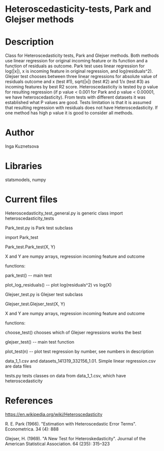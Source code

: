 # Heteroscedasticity-tests, Park and Glejser methods

# Description
 Class for Heteroscedasticity tests, Park and Glejser methods.  Both methods use linear regression for original incoming feature or its function and a function of residuals as outcome. Park test uses linear regression for log(|x|), x is incoming feature in original regression, and log(residuals^2).
 Glejser test chooses between three linear regressions for absolute value of residuals outcome and x (test #1), sqrt(|x|) (test #2) and 1/x (test #3) as incoming features by best R2 score.
 Heteroscedasticity is tested by p value for resulting regression (if p value < 0.001 for Park and p value < 0.00001, we have heteroscedasticity). From tests with different datasets it was established what P values are good. Tests limitation is that it is assumed that resulting regression with residuals does not have Heteroscedasticity. If one method has high p value it is good to consider all methods.
 
 
 # Author
 Inga Kuznetsova
 
 # Libraries
 statsmodels, numpy
 
 # Current files
 Heteroscedasticity_test_general.py is generic class
 import heteroscedasticity_tests 
 
 Park_test.py is Park test subclass
 
 import Park_test
 
 Park_test.Park_test(X, Y)
 
 X and Y are numpy arrays, regression incoming feature and outcome
 
 functions:
 
 park_test()  -- main test
 
 plot_log_residuals() -- plot log(residuals^2) vs log(X)
 
 Glejser_test.py is Glejser test subclass 
 
Glejser_test.Glejser_test(X, Y)
 
 X and Y are numpy arrays, regression incoming feature and outcome

 functions:
 
 choose_test() chooses which of Glejser regressions works the best
 
 glejser_test() -- main test function 
 
  plot_test(n)  -- plot test regression by number, see numbers in description

 
 data_1_1.csv and datasets_141319_332156_1.01. Simple linear regression.csv are data files
 
 tests.py tests classes on data from data_1_1.csv, which have heteroscedasticity
 
# References
https://en.wikipedia.org/wiki/Heteroscedasticity

R. E. Park (1966). "Estimation with Heteroscedastic Error Terms". Econometrica. 34 (4): 888

Glejser, H. (1969). "A New Test for Heteroskedasticity". Journal of the American Statistical Association. 64 (235): 315–323
